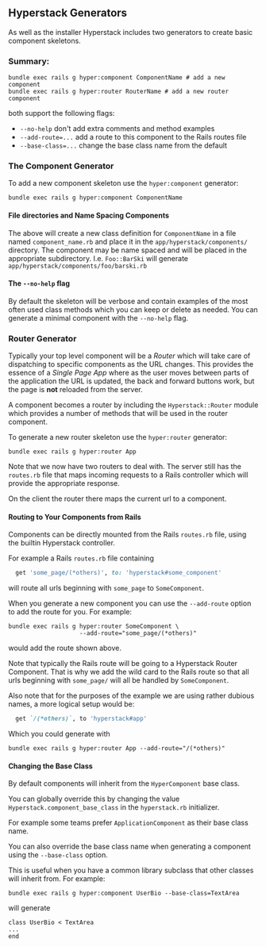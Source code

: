 ## Hyperstack Generators

As well as the installer Hyperstack includes two generators to create
basic component skeletons.

### Summary:

```
bundle exec rails g hyper:component ComponentName # add a new component
bundle exec rails g hyper:router RouterName # add a new router component
```

both support the following flags:

+ `--no-help` don't add extra comments and method examples
+ `--add-route=...` add a route to this component to the Rails routes file
+ `--base-class=...` change the base class name from the default

### The Component Generator

To add a new component skeleton use the `hyper:component` generator:

```
bundle exec rails g hyper:component ComponentName
```

#### File directories and Name Spacing Components

The above will create a new class definition for `ComponentName` in a file named `component_name.rb` and place it in 
the `app/hyperstack/components/` directory.  The component may be name spaced and
will be placed in the appropriate subdirectory.  I.e. `Foo::BarSki` will generate
`app/hyperstack/components/foo/barski.rb`

#### The `--no-help` flag

By default the skeleton will be verbose and contain examples of the most often used
class methods which you can keep or delete as needed.  You can generate a minimal
component with the  `--no-help` flag.

### Router Generator

Typically your top level component will be a *Router* which will take care of dispatching to specific components as the URL changes.  This provides the essence of a *Single Page App* where as the user moves between parts of
the application the URL is updated, the back and forward buttons work, but the page is **not** reloaded from the server.

A component becomes a router by including the `Hyperstack::Router` module
which provides a number of methods that will be used in the router
component.

To generate a new router skeleton use the `hyper:router` generator:

```
bundle exec rails g hyper:router App
```

Note that we now have two routers to deal with.  The server still has the `routes.rb` file that maps incoming requests to a Rails controller which
will provide the appropriate response.

On the client the router there maps the current url to a component.

#### Routing to Your Components from Rails

Components can be directly mounted from the Rails `routes.rb` file, using the builtin Hyperstack controller.  

For example a Rails `routes.rb` file containing

```ruby
  get 'some_page/(*others)', to: 'hyperstack#some_component'
```

will route all urls beginning with `some_page` to `SomeComponent`.

When you generate a new component you can use the `--add-route` option to add the route for you.  For example:

```
bundle exec rails g hyper:router SomeComponent \
                    --add-route="some_page/(*others)"
```

would add the route shown above.

Note that typically the Rails route will be going to a Hyperstack Router Component.  That is why we add the wild card to the Rails route so that all urls beginning with `some_page/` will all be handled by `SomeComponent`.

Also note that for the purposes of the example we are using rather dubious names, a more logical setup would be:

```ruby
  get `/(*others)`, to 'hyperstack#app'
```

Which you could generate with
```
bundle exec rails g hyper:router App --add-route="/(*others)"
```

#### Changing the Base Class

By default components will inherit from the `HyperComponent` base class.

You can globally override this by changing the value `Hyperstack.component_base_class` in the `hyperstack.rb` initializer.

For example some teams prefer `ApplicationComponent` as their base class name.

You can also override the base class name when generating a component using the `--base-class` option.

This is useful when you have a common library subclass that other classes will inherit from.  For example:

```
bundle exec rails g hyper:component UserBio --base-class=TextArea
```
will generate
```
class UserBio < TextArea
...
end
```
